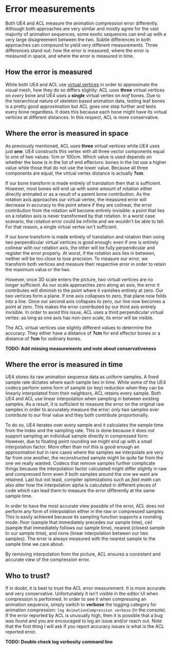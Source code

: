 # Error measurements

Both UE4 and ACL measure the animation compression error differently. Although both approaches are very similar and mostly agree for the vast majority of animation sequences, some exotic sequences can end up with a very large disagreement between the two. Subtle differences in both approaches can compound to yield very different measurements. Three differences stand out: how the error is measured, where the error is measured in space, and where the error is measured in time.

## How the error is measured

While both UE4 and ACL use [virtual vertices](http://nfrechette.github.io/2016/11/01/anim_compression_accuracy/) in order to approximate the visual mesh, how they do so differs slightly: ACL uses **three** virtual vertices on *every* bone and UE4 uses a **single** virtual vertex on *leaf* bones. Due to the hierarchical nature of skeleton based animation data, testing leaf bones is a pretty good approximation but ACL goes one step further and tests every bone regardless. It does this because each bone might have its virtual vertices at different distances. In this respect, ACL is more conservative.

## Where the error is measured in space

As previously mentioned, ACL uses **three** virtual vertices while UE4 uses just **one**. UE4 constructs this vertex with all three vector components equal to one of two values: 1cm or 100cm. Which value is used depends on whether the bone is in the list of end effectors: bones in the list use a higher value while those that do not use the lower value. Because all three components are equal, the virtual vertex distance is actually **?cm**.

If our bone transform is made entirely of translation then that is sufficient. However, most bones will end up with some amount of rotation either directly animated or as a result of a parent bone contribution. As the rotation axis approaches our virtual vertex, the measured error will decrease in accuracy to the point where if they are colinear, the error contribution from the rotation will become entirely invisible: a point that lies on a rotation axis is never transformed by that rotation. In a worst case scenario, the rotation error could be infinite and we wouldn't be able to tell. For that reason, a single virtual vertex isn't sufficient.

If our bone transform is made entirely of translation and rotation then using two perpendicular virtual vertices is good enough: even if one is entirely colinear with our rotation axis, the other will be fully perpendicular and register the error properly. At worst, if the rotation axis lies in between, neither will be too close to lose precision. To measure our error, we transform both vertices and measure their respective error in order to retain the maximum value or the two.

However, once 3D scale enters the picture, two virtual vertices are no longer sufficient. As our scale approaches zero along an axis, the error it contributes will diminish to the point where it vanishes entirely at zero. Our two vertices form a plane. If one axis collapses to zero, that plane now folds into a line. Once our second axis collapses to zero, our line now becomes a point at zero. This makes the error contributed by our third axis entirely invisible. In order to avoid this issue, ACL uses a third perpendicular virtual vertex: as long as one axis has non-zero scale, its error will be visible.

The ACL virtual vertices use slightly different values to determine the accuracy. They either have a distance of **?cm** for end effector bones or a distance of **?cm** for ordinary bones.

**TODO: Add missing measurements and note about conservativeness**

## Where the error is measured in time

UE4 stores its raw animation sequence data as uniform samples. A fixed sample rate dictates where each sample lies in time. While some of the UE4 codecs perform some form of sample (or key) reduction when they can be linearly interpolated from their neighbors, ACL retains every sample. Both UE4 and ACL use linear interpolation when sampling in between existing samples. As a result, it is sufficient to measure the error on the original raw samples in order to accurately measure the error: only two samples ever contribute to our final value and they both contribute proportionally.

To do so, UE4 iterates over every sample and it calculates the sample time from the index and the sampling rate. This is done because it does not support sampling an individual sample directly in compressed form. However, due to floating point rounding we might end up with a small interpolation factor. More often than not this is good enough an approximation but in rare cases where the samples we interpolate are very far from one another, the reconstructed sample might lie quite far from the one we really wanted. Codecs that remove samples further complicate things because the interpolation factor calculated might differ slightly in raw and compressed form even if both samples around the one we want are retained. Last but not least, compiler optimizations such as *fast math* can also alter how the interpolation alpha is calculated in different pieces of code which can lead them to measure the error differently at the same sample time.

In order to have the most accurate view possible of the error, ACL does not perform any form of interpolation either in the raw or compressed samples. This is easily achieved because its sampling function supports a rounding mode: floor (sample that immediately precedes our sample time), ceil (sample that immediately follows our sample time), nearest (closest sample to our sample time), and none (linear interpolation between our two samples). The error is always measured with the nearest sample to the sample time we care about.

By removing interpolation from the picture, ACL ensures a consistent and accurate view of the compression error.

## Who to trust?

If in doubt, it is best to trust the ACL error measurement. It is more accurate and very conservative. Unfortunately it isn't visible in the editor UI when compression is performed. In order to see it when compressing an animation sequence, simply switch to **verbose** the logging category for animation compression: `log AnimationCompression verbose` (in the console). If the error reported by ACL is unusually high, then it is possible that a bug was found and you are encouraged to log an issue and/or reach out. Note that the first thing I will ask if you report accuracy issues is what is the ACL reported error.

**TODO: Double check log verbosity command line**

